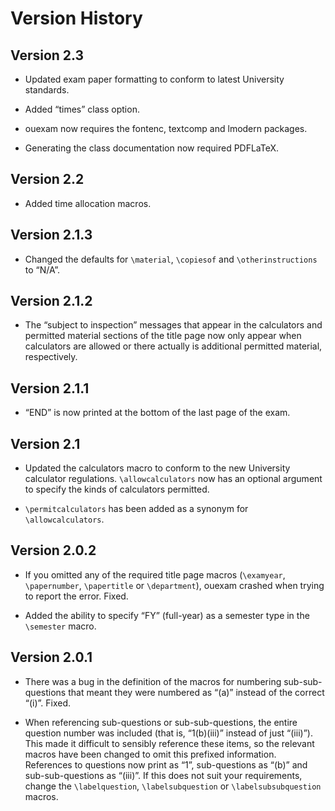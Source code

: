 Version History
===============

Version 2.3
-----------

* Updated exam paper formatting to conform to latest University standards.

* Added “times” class option.

* ouexam now requires the fontenc, textcomp and lmodern packages.

* Generating the class documentation now required PDFLaTeX.


Version 2.2
-----------

* Added time allocation macros.


Version 2.1.3
-------------

* Changed the defaults for `\material`, `\copiesof` and `\otherinstructions` to
  “N/A”.


Version 2.1.2
-------------

* The “subject to inspection” messages that appear in the calculators and
  permitted material sections of the title page now only appear when
  calculators are allowed or there actually is additional permitted
  material, respectively.


Version 2.1.1
-------------

* “END” is now printed at the bottom of the last page of the exam.


Version 2.1
-----------

* Updated the calculators macro to conform to the new University calculator
  regulations. `\allowcalculators` now has an optional argument to specify
  the kinds of calculators permitted.

* `\permitcalculators` has been added as a synonym for `\allowcalculators`.


Version 2.0.2
-------------

* If you omitted any of the required title page macros (`\examyear`,
  `\papernumber`, `\papertitle` or `\department`), ouexam crashed when trying
  to report the error. Fixed.

* Added the ability to specify “FY” (full-year) as a semester type in the
  `\semester` macro.


Version 2.0.1
-------------

* There was a bug in the definition of the macros for numbering
  sub-sub-questions that meant they were numbered as “(a)” instead of the
  correct “(i)”. Fixed.

* When referencing sub-questions or sub-sub-questions, the entire question
  number was included (that is, “1(b)(iii)” instead of just “(iii)”). This
  made it difficult to sensibly reference these items, so the relevant
  macros have been changed to omit this prefixed information. References to
  questions now print as “1”, sub-questions as “(b)” and sub-sub-questions
  as “(iii)”. If this does not suit your requirements, change the
  `\labelquestion`, `\labelsubquestion` or `\labelsubsubquestion` macros.
